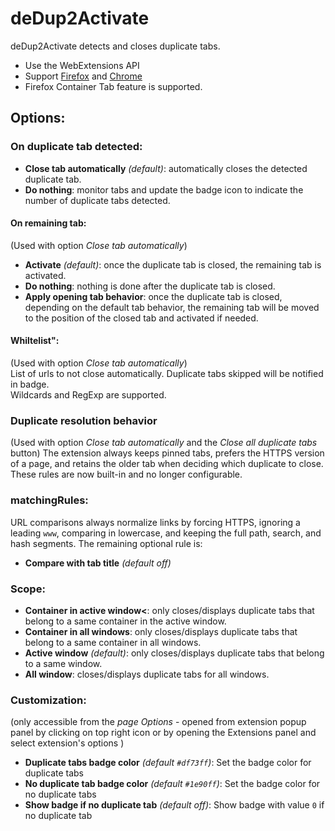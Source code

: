 # deDup2Activate


deDup2Activate detects and closes duplicate tabs.

* Use the WebExtensions API
* Support [Firefox](https://addons.mozilla.org/en-US/firefox/addon/duplicate-tabs-closer) and [Chrome](https://chrome.google.com/webstore/detail/duplicate-tabs-closer/gnmdbogfankgjepgglmmfmbnimcmcjle)
* Firefox Container Tab feature is supported.

## Options:

### On duplicate tab detected:

* **Close tab automatically** *(default)*: automatically closes the detected duplicate tab.
* **Do nothing**: monitor tabs and update the badge icon to indicate the number of duplicate tabs detected.

#### On remaining tab:
(Used with option *Close tab automatically*)
* **Activate** *(default)*: once the duplicate tab is closed, the remaining tab is activated.
* **Do nothing**: nothing is done after the duplicate tab is closed.
* **Apply opening tab behavior**: once the duplicate tab is closed, depending on the default tab behavior, the remaining tab will be moved to the position of the closed tab and activated if needed.

#### Whiltelist":
(Used with option *Close tab automatically*)  
List of urls to not close automatically. Duplicate tabs skipped will be notified in badge.  
Wildcards and RegExp are supported.


### Duplicate resolution behavior
(Used with option *Close tab automatically* and the *Close all duplicate tabs* button)
The extension always keeps pinned tabs, prefers the HTTPS version of a page, and retains the older tab when deciding which duplicate to close. These rules are now built-in and no longer configurable.


### matchingRules:

URL comparisons always normalize links by forcing HTTPS, ignoring a leading `www`, comparing in lowercase, and keeping the full path, search, and hash segments. The remaining optional rule is:
* **Compare with tab title** *(default off)*


### Scope:

* **Container in active window<**: only closes/displays duplicate tabs that belong to a same container in the active window.
* **Container in all windows**: only closes/displays duplicate tabs that belong to a same container in all windows.
* **Active window** *(default)*: only closes/displays duplicate tabs that belong to a same window.
* **All window**: closes/displays duplicate tabs for all windows.


### Customization:
(only accessible from the *page Options* - opened from extension popup panel by clicking on top right icon or by opening the Extensions panel and select extension's options )

* **Duplicate tabs badge color** *(default `#df73ff`)*: Set the badge color for duplicate tabs
* **No duplicate tab badge color** *(default `#1e90ff`)*: Set the badge color for no duplicate tabs
* **Show badge if no duplicate tab** *(default off)*: Show badge with value `0` if no duplicate tab



